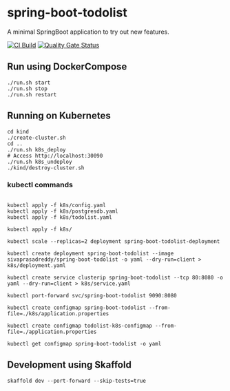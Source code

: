 # spring-boot-todolist

A minimal SpringBoot application to try out new features.

[![CI Build](https://github.com/sivaprasadreddy/spring-boot-todolist/actions/workflows/maven.yml/badge.svg)](https://github.com/sivaprasadreddy/spring-boot-todolist/actions/workflows/maven.yml)
[![Quality Gate Status](https://sonarcloud.io/api/project_badges/measure?project=sivaprasadreddy_spring-boot-todolist&metric=alert_status)](https://sonarcloud.io/dashboard?id=sivaprasadreddy_spring-boot-todolist)

## Run using DockerCompose

```shell script
./run.sh start
./run.sh stop
./run.sh restart
```

## Running on Kubernetes

```shell script
cd kind
./create-cluster.sh
cd ..
./run.sh k8s_deploy
# Access http://localhost:30090
./run.sh k8s_undeploy
./kind/destroy-cluster.sh
```
### kubectl commands

```shell

kubectl apply -f k8s/config.yaml
kubectl apply -f k8s/postgresdb.yaml
kubectl apply -f k8s/todolist.yaml

kubectl apply -f k8s/

kubectl scale --replicas=2 deployment spring-boot-todolist-deployment

kubectl create deployment spring-boot-todolist --image sivaprasadreddy/spring-boot-todolist -o yaml --dry-run=client > k8s/deployment.yaml

kubectl create service clusterip spring-boot-todolist --tcp 80:8080 -o yaml --dry-run=client > k8s/service.yaml

kubectl port-forward svc/spring-boot-todolist 9090:8080

kubectl create configmap spring-boot-todolist --from-file=./k8s/application.properties

kubectl create configmap todolist-k8s-configmap --from-file=./application.properties

kubectl get configmap spring-boot-todolist -o yaml
```

## Development using Skaffold

```shell script
skaffold dev --port-forward --skip-tests=true
```
